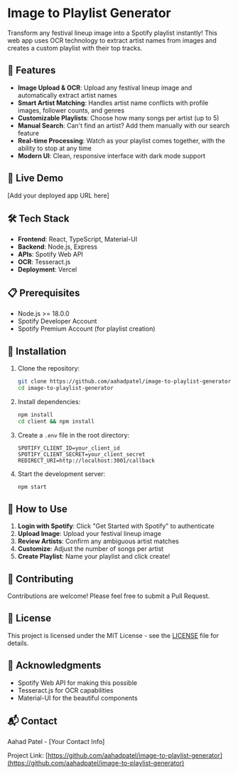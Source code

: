 # Image to Playlist Generator

Transform any festival lineup image into a Spotify playlist instantly! This web app uses OCR technology to extract artist names from images and creates a custom playlist with their top tracks.

## 🎵 Features

- **Image Upload & OCR**: Upload any festival lineup image and automatically extract artist names
- **Smart Artist Matching**: Handles artist name conflicts with profile images, follower counts, and genres
- **Customizable Playlists**: Choose how many songs per artist (up to 5)
- **Manual Search**: Can't find an artist? Add them manually with our search feature
- **Real-time Processing**: Watch as your playlist comes together, with the ability to stop at any time
- **Modern UI**: Clean, responsive interface with dark mode support

## 🚀 Live Demo

[Add your deployed app URL here]

## 🛠️ Tech Stack

- **Frontend**: React, TypeScript, Material-UI
- **Backend**: Node.js, Express
- **APIs**: Spotify Web API
- **OCR**: Tesseract.js
- **Deployment**: Vercel

## 📋 Prerequisites

- Node.js >= 18.0.0
- Spotify Developer Account
- Spotify Premium Account (for playlist creation)

## 🔧 Installation

1. Clone the repository:
   ```bash
   git clone https://github.com/aahadpatel/image-to-playlist-generator.git
   cd image-to-playlist-generator
   ```

2. Install dependencies:
   ```bash
   npm install
   cd client && npm install
   ```

3. Create a `.env` file in the root directory:
   ```env
   SPOTIFY_CLIENT_ID=your_client_id
   SPOTIFY_CLIENT_SECRET=your_client_secret
   REDIRECT_URI=http://localhost:3001/callback
   ```

4. Start the development server:
   ```bash
   npm start
   ```

## 🎯 How to Use

1. **Login with Spotify**: Click "Get Started with Spotify" to authenticate
2. **Upload Image**: Upload your festival lineup image
3. **Review Artists**: Confirm any ambiguous artist matches
4. **Customize**: Adjust the number of songs per artist
5. **Create Playlist**: Name your playlist and click create!

## 🤝 Contributing

Contributions are welcome! Please feel free to submit a Pull Request.

## 📝 License

This project is licensed under the MIT License - see the [LICENSE](LICENSE) file for details.

## 🙏 Acknowledgments

- Spotify Web API for making this possible
- Tesseract.js for OCR capabilities
- Material-UI for the beautiful components

## 📬 Contact

Aahad Patel - [Your Contact Info]

Project Link: [https://github.com/aahadpatel/image-to-playlist-generator](https://github.com/aahadpatel/image-to-playlist-generator)